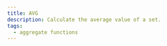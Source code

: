 ```yaml
---
title: AVG
description: Calculate the average value of a set.
tags:
  - aggregate functions
---
```



